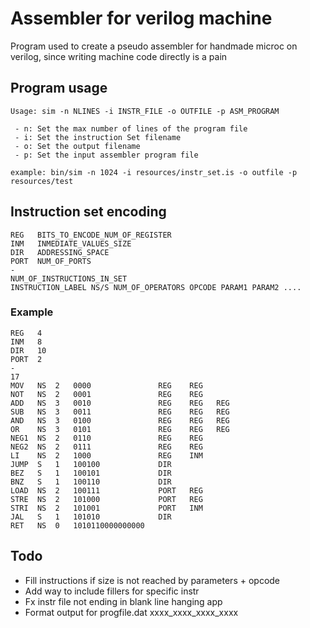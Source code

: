 # Assembler for verilog machine #

Program used to create a pseudo assembler for handmade microc on verilog, since writing machine code directly is a pain

## Program usage ##

```
Usage: sim -n NLINES -i INSTR_FILE -o OUTFILE -p ASM_PROGRAM

 - n: Set the max number of lines of the program file
 - i: Set the instruction Set filename
 - o: Set the output filename
 - p: Set the input assembler program file

example: bin/sim -n 1024 -i resources/instr_set.is -o outfile -p resources/test
```

## Instruction set encoding ##

```
REG   BITS_TO_ENCODE_NUM_OF_REGISTER
INM   INMEDIATE_VALUES_SIZE
DIR   ADDRESSING_SPACE
PORT  NUM_OF_PORTS
-
NUM_OF_INSTRUCTIONS_IN_SET
INSTRUCTION_LABEL NS/S NUM_OF_OPERATORS OPCODE PARAM1 PARAM2 ....

```

### Example ###
```
REG   4
INM   8
DIR   10
PORT  2
-
17
MOV   NS  2   0000               REG    REG
NOT   NS  2   0001               REG    REG
ADD   NS  3   0010               REG    REG   REG
SUB   NS  3   0011               REG    REG   REG
AND   NS  3   0100               REG    REG   REG
OR    NS  3   0101               REG    REG   REG
NEG1  NS  2   0110               REG    REG
NEG2  NS  2   0111               REG    REG
LI    NS  2   1000               REG    INM
JUMP  S   1   100100             DIR
BEZ   S   1   100101             DIR
BNZ   S   1   100110             DIR
LOAD  NS  2   100111             PORT   REG
STRE  NS  2   101000             PORT   REG
STRI  NS  2   101001             PORT   INM
JAL   S   1   101010             DIR
RET   NS  0   1010110000000000
```

## Todo ##

- Fill instructions if size is not reached by parameters + opcode
- Add way to include fillers for specific instr
- Fx instr file not ending in blank line hanging app
- Format output for progfile.dat xxxx_xxxx_xxxx_xxxx